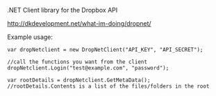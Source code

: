 .NET Client library for the Dropbox API

http://dkdevelopment.net/what-im-doing/dropnet/

Example usage:

	var dropNetclient = new DropNetClient("API_KEY", "API_SECRET");
 
	//call the functions you want from the client
	dropNetclient.Login("test@example.com", "password");

	var rootDetails = dropNetclient.GetMetaData();
	//rootDetails.Contents is a list of the files/folders in the root